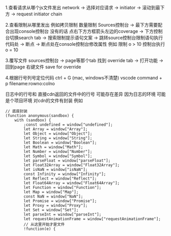 1.查看请求从哪个js文件发出
network -> 选择对应请求 -> initiator -> 滚动到最下方 -> request initiator chain

2.查看限制从哪里发出  例如拷贝限制 数量限制
Sources控制台 -> 最下方需要配合出现console控制台 没有的话 点右下方方框箭头左边的coverage -> 下方控制台切换search tab -> 搜索限制提示语句文案 -> 跳转source控制台限制语句执行代码处 -> 断点 -> 断点处在console控制台修改属性 例如 限制 o > 10  控制台执行 o = 10 


3.覆写文件
sources控制台 -> page等那个tab 找到 override tab -> 打开功能 -> 回到page 右键文件 save for override


4.根据行号列号定位代码
ctrl + G (mac, windows不清楚)
vscode
command + p   filename:rowno:colno

日志中的行号和 直接cdn返回的文件中的行号
可能存在差异
因为日志的环境 可能是个项目环境 对cdn的文件有封装
例如
```
// 底座封装
(function anonymous(sandbox) {
    with (sandbox) {
        ;const undefined = window["undefined"];
        let Array = window["Array"];
        let Object = window["Object"];
        let String = window["String"];
        let Boolean = window["Boolean"];
        let Math = window["Math"];
        let Number = window["Number"];
        let Symbol = window["Symbol"];
        let parseFloat = window["parseFloat"];
        let Float32Array = window["Float32Array"];
        let isNaN = window["isNaN"];
        const Infinity = window["Infinity"];
        let Reflect = window["Reflect"];
        let Float64Array = window["Float64Array"];
        let Function = window["Function"];
        let Map = window["Map"];
        const NaN = window["NaN"];
        let Promise = window["Promise"];
        let Proxy = window["Proxy"];
        let Set = window["Set"];
        let parseInt = window["parseInt"];
        let requestAnimationFrame = window["requestAnimationFrame"];
        // 从这里开始才是文件
        !function(e) {
```
